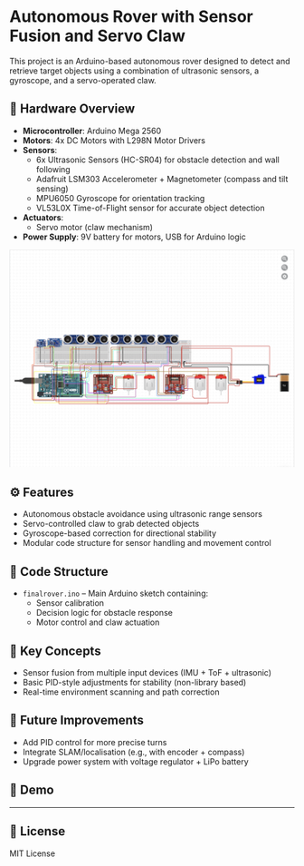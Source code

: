 # Autonomous Rover with Sensor Fusion and Servo Claw

This project is an Arduino-based autonomous rover designed to detect and retrieve target objects using a combination of ultrasonic sensors, a gyroscope, and a servo-operated claw.

## 🔧 Hardware Overview

- **Microcontroller**: Arduino Mega 2560  
- **Motors**: 4x DC Motors with L298N Motor Drivers  
- **Sensors**:
  - 6x Ultrasonic Sensors (HC-SR04) for obstacle detection and wall following
  - Adafruit LSM303 Accelerometer + Magnetometer (compass and tilt sensing)
  - MPU6050 Gyroscope for orientation tracking
  - VL53L0X Time-of-Flight sensor for accurate object detection
- **Actuators**:
  - Servo motor (claw mechanism)
- **Power Supply**: 9V battery for motors, USB for Arduino logic

![Wiring Diagram](https://raw.githubusercontent.com/katekoneva/rover-sensor-fusion/assets/electrical_wiring_diagram.png)

## ⚙️ Features

- Autonomous obstacle avoidance using ultrasonic range sensors
- Servo-controlled claw to grab detected objects
- Gyroscope-based correction for directional stability
- Modular code structure for sensor handling and movement control

## 🧠 Code Structure

- `finalrover.ino` – Main Arduino sketch containing:
  - Sensor calibration
  - Decision logic for obstacle response
  - Motor control and claw actuation

## 📌 Key Concepts

- Sensor fusion from multiple input devices (IMU + ToF + ultrasonic)
- Basic PID-style adjustments for stability (non-library based)
- Real-time environment scanning and path correction

## 🚀 Future Improvements

- Add PID control for more precise turns  
- Integrate SLAM/localisation (e.g., with encoder + compass)  
- Upgrade power system with voltage regulator + LiPo battery  

## 📸 Demo 



---

## 🧾 License

MIT License
